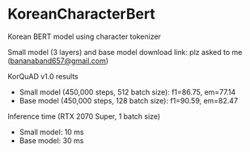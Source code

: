 # KoreanCharacterBert
Korean BERT model using character tokenizer

Small model (3 layers) and base model download link: plz asked to me (bananaband657@gmail.com)

KorQuAD v1.0 results
- Small model (450,000 steps, 512 batch size): f1=86.75, em=77.14
- Base model (450,000 steps, 128 batch size): f1=90.59, em=82.47

Inference time (RTX 2070 Super, 1 batch size)
- Small model: 10 ms
- Base model: 30 ms
